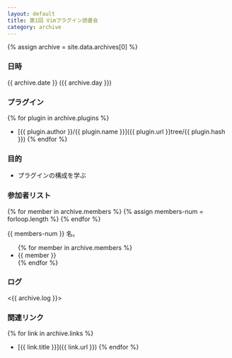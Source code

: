 ```yaml
---
layout: default
title: 第1回 Vimプラグイン読書会
category: archive
---
```

{% assign archive = site.data.archives[0] %}

### 日時
{{ archive.date }} ({{ archive.day }})

### プラグイン

{% for plugin in archive.plugins %}
- [{{ plugin.author }}/{{ plugin.name }}]({{ plugin.url }}tree/{{ plugin.hash }})
{% endfor %}

### 目的
- プラグインの構成を学ぶ

### 参加者リスト
{% for member in archive.members %}
  {% assign members-num = forloop.length %}
{% endfor %}

{{ members-num }} 名。

<ul>
{% for member in archive.members %}
  <li>{{ member }}</li>
{% endfor %}
</ul>

### ログ
<{{ archive.log }}>

### 関連リンク
{% for link in archive.links %}
  - [{{ link.title }}]({{ link.url }})
{% endfor %}
